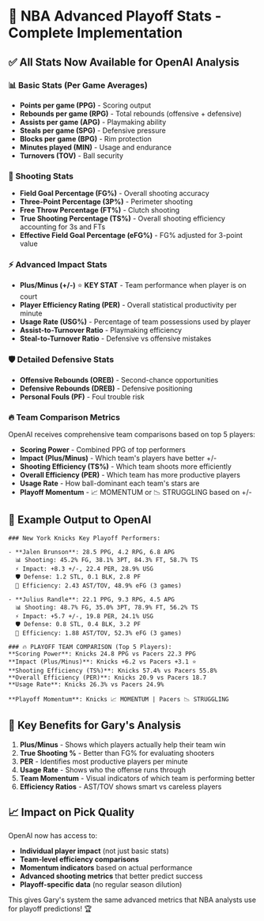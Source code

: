 # 🏀 NBA Advanced Playoff Stats - Complete Implementation

## ✅ All Stats Now Available for OpenAI Analysis

### 📊 Basic Stats (Per Game Averages)
- **Points per game (PPG)** - Scoring output
- **Rebounds per game (RPG)** - Total rebounds (offensive + defensive)
- **Assists per game (APG)** - Playmaking ability
- **Steals per game (SPG)** - Defensive pressure
- **Blocks per game (BPG)** - Rim protection
- **Minutes played (MIN)** - Usage and endurance
- **Turnovers (TOV)** - Ball security

### 🎯 Shooting Stats
- **Field Goal Percentage (FG%)** - Overall shooting accuracy
- **Three-Point Percentage (3P%)** - Perimeter shooting
- **Free Throw Percentage (FT%)** - Clutch shooting
- **True Shooting Percentage (TS%)** - Overall shooting efficiency accounting for 3s and FTs
- **Effective Field Goal Percentage (eFG%)** - FG% adjusted for 3-point value

### ⚡ Advanced Impact Stats
- **Plus/Minus (+/-)** ⭐ **KEY STAT** - Team performance when player is on court
- **Player Efficiency Rating (PER)** - Overall statistical productivity per minute
- **Usage Rate (USG%)** - Percentage of team possessions used by player
- **Assist-to-Turnover Ratio** - Playmaking efficiency
- **Steal-to-Turnover Ratio** - Defensive vs offensive mistakes

### 🛡️ Detailed Defensive Stats
- **Offensive Rebounds (OREB)** - Second-chance opportunities
- **Defensive Rebounds (DREB)** - Defensive positioning
- **Personal Fouls (PF)** - Foul trouble risk

### 🔥 Team Comparison Metrics
OpenAI receives comprehensive team comparisons based on top 5 players:

- **Scoring Power** - Combined PPG of top performers
- **Impact (Plus/Minus)** - Which team's players have better +/-
- **Shooting Efficiency (TS%)** - Which team shoots more efficiently
- **Overall Efficiency (PER)** - Which team has more productive players
- **Usage Rate** - How ball-dominant each team's stars are
- **Playoff Momentum** - 📈 MOMENTUM or 📉 STRUGGLING based on +/-

## 🎯 Example Output to OpenAI

```
### New York Knicks Key Playoff Performers:

- **Jalen Brunson**: 28.5 PPG, 4.2 RPG, 6.8 APG
  📊 Shooting: 45.2% FG, 38.1% 3PT, 84.3% FT, 58.7% TS
  ⚡ Impact: +8.3 +/-, 22.4 PER, 28.9% USG
  🛡️ Defense: 1.2 STL, 0.1 BLK, 2.8 PF
  🎯 Efficiency: 2.43 AST/TOV, 48.9% eFG (3 games)

- **Julius Randle**: 22.1 PPG, 9.3 RPG, 4.5 APG
  📊 Shooting: 48.7% FG, 35.0% 3PT, 78.9% FT, 56.2% TS
  ⚡ Impact: +5.7 +/-, 19.8 PER, 24.1% USG
  🛡️ Defense: 0.8 STL, 0.4 BLK, 3.2 PF
  🎯 Efficiency: 1.88 AST/TOV, 52.3% eFG (3 games)

### 🔥 PLAYOFF TEAM COMPARISON (Top 5 Players):
**Scoring Power**: Knicks 24.8 PPG vs Pacers 22.3 PPG
**Impact (Plus/Minus)**: Knicks +6.2 vs Pacers +3.1 ⭐
**Shooting Efficiency (TS%)**: Knicks 57.4% vs Pacers 55.8%
**Overall Efficiency (PER)**: Knicks 20.9 vs Pacers 18.7
**Usage Rate**: Knicks 26.3% vs Pacers 24.9%

**Playoff Momentum**: Knicks 📈 MOMENTUM | Pacers 📉 STRUGGLING
```

## 🚀 Key Benefits for Gary's Analysis

1. **Plus/Minus** - Shows which players actually help their team win
2. **True Shooting %** - Better than FG% for evaluating shooters
3. **PER** - Identifies most productive players per minute
4. **Usage Rate** - Shows who the offense runs through
5. **Team Momentum** - Visual indicators of which team is performing better
6. **Efficiency Ratios** - AST/TOV shows smart vs careless players

## 📈 Impact on Pick Quality

OpenAI now has access to:
- **Individual player impact** (not just basic stats)
- **Team-level efficiency comparisons**
- **Momentum indicators** based on actual performance
- **Advanced shooting metrics** that better predict success
- **Playoff-specific data** (no regular season dilution)

This gives Gary's system the same advanced metrics that NBA analysts use for playoff predictions! 🏆 
